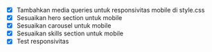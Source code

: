 - [x] Tambahkan media queries untuk responsivitas mobile di style.css
- [x] Sesuaikan hero section untuk mobile
- [x] Sesuaikan carousel untuk mobile
- [x] Sesuaikan skills section untuk mobile
- [x] Test responsivitas
